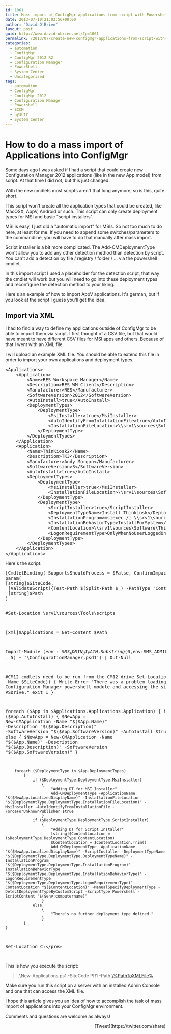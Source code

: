 ```yaml
---
id: 1061
title: Mass import of ConfigMgr applications from script with Powershell
date: 2013-07-10T21:03:56+00:00
author: "David O'Brien"
layout: post
guid: http://www.david-obrien.net/?p=1061
permalink: /2013/07/create-new-configmgr-applications-from-script-with-powershell/
categories:
  - automation
  - ConfigMgr
  - ConfigMgr 2012 R2
  - Configuration Manager
  - PowerShell
  - System Center
  - Uncategorized
tags:
  - automation
  - ConfigMgr
  - ConfigMgr 2012
  - Configuration Manager
  - Powershell
  - SCCM
  - SysCtr
  - System Center
---
```

# How to do a mass import of Applications into ConfigMgr

Some days ago I was asked if I had a script that could create new Configuration Manager 2012 applications (like in the new App model) from script. At that time I did not, but this just changed.

With the new cmdlets most scripts aren't that long anymore, so is this, quite short.

This script won't create all the application types that could be created, like MacOSX, AppV, Android or such. This script can only create deployment types for MSI and basic "script installers".

MSI is easy, I just did a "automatic import" for MSIs. So not too much to do here, at least for me. If you need to append some switches/parameters to the commandline, you will have to do that manually after mass import.

Script installer is a bit more complicated. The Add-CMDeploymentType won't allow you to add any other detection method than detection by script. You can't add a detection by file / registry / folder / ... via the powershell cmdlet.
  
In this import script I used a placeholder for the detection script, that way the cmdlet will work but you will need to go into these deployment types and reconfigure the detection method to your liking.

Here's an example of how to import AppV applications. It's german, but if you look at the script I guess you'll get the idea.

## Import via XML

I had to find a way to define my applications outside of ConfigMgr to be able to import them via script. I first thought of a CSV file, but that would have meant to have different CSV files for MSI apps and others. Because of that I went with an XML file.

I will upload an example XML file. You should be able to extend this file in order to import your own applications and deployment types.

<div class="wlWriterEditableSmartContent" id="scid:812469c5-0cb0-4c63-8c15-c81123a09de7:a0ae5ca4-ec9b-4320-9ac9-7b8460274f85" style="margin: 0px; padding: 0px; float: none; display: inline;">
  <pre class="xml:nogutter:nocontrols:collapse">&lt;Applications&gt;
	&lt;Application&gt;
		&lt;Name&gt;RES Workspace Manager&lt;/Name&gt;
		&lt;Description&gt;RES WM Client&lt;/Description&gt;
		&lt;Manufacturer&gt;RES&lt;/Manufacturer&gt;
		&lt;SoftwareVersion&gt;2012&lt;/SoftwareVersion&gt;
		&lt;AutoInstall&gt;true&lt;/AutoInstall&gt;
		&lt;DeploymentTypes&gt;
			&lt;DeploymentType&gt;
				&lt;MsiInstaller&gt;true&lt;/MsiInstaller&gt;
				&lt;AutoIdentifyFromIntallationFile&gt;true&lt;/AutoIdentifyFromIntallationFile&gt; --&gt;
				&lt;InstallationFileLocation&gt;\\srv1\sources\Software\RES\RES-WM-2012.msi&lt;/InstallationFileLocation&gt;
			&lt;/DeploymentType&gt;
		&lt;/DeploymentTypes&gt;
	&lt;/Application&gt;
	&lt;Application&gt;
		&lt;Name&gt;ThinKiosk2&lt;/Name&gt;
		&lt;Description&gt;TK3&lt;/Description&gt;
		&lt;Manufacturer&gt;Andy Morgan&lt;/Manufacturer&gt;
		&lt;SoftwareVersion&gt;3&lt;/SoftwareVersion&gt;
		&lt;AutoInstall&gt;true&lt;/AutoInstall&gt;
		&lt;DeploymentTypes&gt;
			&lt;DeploymentType&gt;
				&lt;MsiInstaller&gt;true&lt;/MsiInstaller&gt;
				&lt;InstallationFileLocation&gt;\\srv1\sources\Software\ThinKiosk\Kiosk-Installer.msi&lt;/InstallationFileLocation&gt;
			&lt;/DeploymentType&gt;
			&lt;DeploymentType&gt;
				&lt;ScriptInstaller&gt;true&lt;/ScriptInstaller&gt;
				&lt;DeploymentTypeName&gt;Install Thinkiosk&lt;/DeploymentTypeName&gt;
				&lt;InstallationProgram&gt;msiexec /i \\srv1\sources\Software\ThinKiosk\Kiosk-Installer.msi /qn&lt;/InstallationProgram&gt;
				&lt;InstallationBehaviorType&gt;InstallForSystem&lt;/InstallationBehaviorType&gt;   &lt;!-- InstallForSystem; InstallForUser; InstallForSystemIfResourceIsDeviceOtherwiseInstallForUser --&gt;
				&lt;ContentLocation&gt;\\srv1\sources\Software\ThinKiosk\&lt;/ContentLocation&gt;
				&lt;LogonRequirementType&gt;OnlyWhenNoUserLoggedOn&lt;/LogonRequirementType&gt;     &lt;!-- OnlyWhenNoUserLoggedOn; OnlyWhenUserLoggedOn; WhereOrNotUserLoggedOn --&gt;
			&lt;/DeploymentType&gt;
		&lt;/DeploymentTypes&gt;
	&lt;/Application&gt;
&lt;/Applications&gt;</pre>
</div>

Here's the script:

<div class="wlWriterEditableSmartContent" id="scid:812469c5-0cb0-4c63-8c15-c81123a09de7:1ba02734-512d-40ed-bd26-ef12dc4b8900" style="margin: 0px; padding: 0px; float: none; display: inline;">
  <pre class="vb">[CmdletBinding( SupportsShouldProcess = $False, ConfirmImpact = "None", DefaultParameterSetName = "" ) ]
param(
[string]$SiteCode,
 [ValidateScript({Test-Path $(Split-Path $_) -PathType 'Container'})] 
 [string]$Path
)

#Set-Location \\srv1\sources\Tools\scripts

[xml]$Applications = Get-Content $Path

Import-Module ($env:SMS_ADMIN_UI_PATH.Substring(0,$env:SMS_ADMIN_UI_PATH.Length – 5) + '\ConfigurationManager.psd1') | Out-Null

#CM12 cmdlets need to be run from the CM12 drive
Set-Location "$($SiteCode):" | Out-Null
if (-not (Get-PSDrive -Name $SiteCode))
    {
        Write-Error "There was a problem loading the Configuration Manager powershell module and accessing the site's PSDrive."
        exit 1
    }

foreach ($App in $Applications.Applications.Application)
    {
        if ($App.AutoInstall)
            {
                $NewApp = New-CMApplication -Name "$($App.Name)" -Description "$($App.Description)" -SoftwareVersion "$($App.SoftwareVersion)" -AutoInstall $true
            }
        else
            {
                $NewApp = New-CMApplication -Name "$($App.Name)" -Description "$($App.Description)" -SoftwareVersion "$($App.SoftwareVersion)"
            }

        foreach ($DeploymentType in $App.DeploymentTypes)
            {      
                if ($DeploymentType.DeploymentType.MsiInstaller)
                    {
                        "Adding DT for MSI Installer"
                        Add-CMDeploymentType -ApplicationName "$($NewApp.LocalizedDisplayName)" -InstallationFileLocation "$($DeploymentType.DeploymentType.InstallationFileLocation)" -MsiInstaller -AutoIdentifyFromInstallationFile -ForceForUnknownPublisher $true
                    }
                if ($DeploymentType.DeploymentType.ScriptInstaller)
                    {
                        "Adding DT for Script Installer"
                        [string]$ContentLocation = ($DeploymentType.DeploymentType.ContentLocation)
                        $ContentLocation = $ContentLocation.Trim()
                        Add-CMDeploymentType -ApplicationName "$($NewApp.LocalizedDisplayName)" -ScriptInstaller -DeploymentTypeName "$($DeploymentType.DeploymentType.DeploymentTypeName)" -InstallationProgram "$($DeploymentType.DeploymentType.InstallationProgram)" -InstallationBehaviorType "$($DeploymentType.DeploymentType.InstallationBehaviorType)" -LogonRequirementType "$($DeploymentType.DeploymentType.LogonRequirementType)" -ContentLocation "$($ContentLocation)" -ManualSpecifyDeploymentType -DetectDeploymentTypeByCustomScript -ScriptType Powershell -ScriptContent "$($env:computername)"
                    }
                else
                    {
                        "There's no further deployment type defined."
                    }
            }
    }

Set-Location C:\</pre>
</div>

This is how you execute the script:

> .\New-Applications.ps1 -SiteCode PR1 -Path [\\%PathToXMLFile%](file://%25pathtoxmlfile%25/)

Make sure you run this script on a server with an installed Admin Console and one that can access the XML file.

I hope this article gives you an idea of how to accomplish the task of mass import of applications into your ConfigMgr environment.

Comments and questions are welcome as always! 

<div style="float: right; margin-left: 10px;">
  [Tweet](https://twitter.com/share)
</div>


